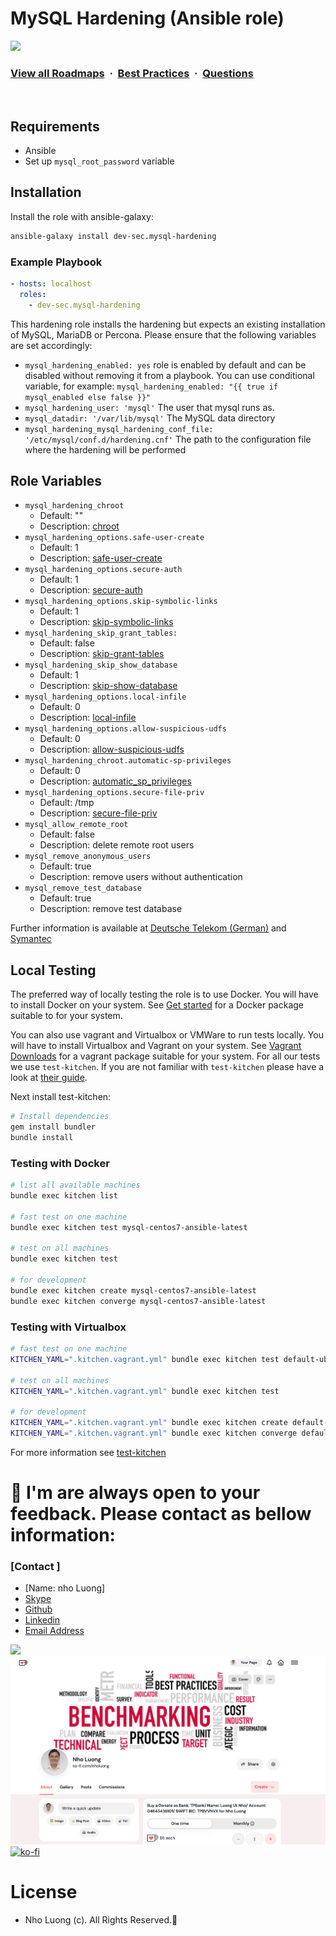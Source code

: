 # MySQL Hardening (Ansible role)

![](https://i.imgur.com/waxVImv.png)
### [View all Roadmaps](https://github.com/nholuongut/all-roadmaps) &nbsp;&middot;&nbsp; [Best Practices](https://github.com/nholuongut/all-roadmaps/blob/main/public/best-practices/) &nbsp;&middot;&nbsp; [Questions](https://www.linkedin.com/in/nholuong/)
<br/>

## Requirements

* Ansible
* Set up `mysql_root_password` variable

## Installation

Install the role with ansible-galaxy:

```sh
ansible-galaxy install dev-sec.mysql-hardening
```

### Example Playbook

```yml
- hosts: localhost
  roles:
    - dev-sec.mysql-hardening
```

This hardening role installs the hardening but expects an existing installation of MySQL, MariaDB or Percona. Please ensure that the following variables are set accordingly:

* `mysql_hardening_enabled: yes` role is enabled by default and can be disabled without removing it from a playbook. You can use conditional variable, for example: `mysql_hardening_enabled: "{{ true if mysql_enabled else false }}"`
* `mysql_hardening_user: 'mysql'` The user that mysql runs as.
* `mysql_datadir: '/var/lib/mysql'` The MySQL data directory
* `mysql_hardening_mysql_hardening_conf_file: '/etc/mysql/conf.d/hardening.cnf'` The path to the configuration file where the hardening will be performed

## Role Variables

* `mysql_hardening_chroot`
  * Default: ""
  * Description: [chroot](http://dev.mysql.com/doc/refman/5.7/en/server-options.html#option_mysqld_chroot)
* `mysql_hardening_options.safe-user-create`
  * Default: 1
  * Description: [safe-user-create](http://dev.mysql.com/doc/refman/5.7/en/server-options.html#option_mysqld_safe-user-create)
* `mysql_hardening_options.secure-auth`
  * Default: 1
  * Description: [secure-auth](http://dev.mysql.com/doc/refman/5.7/en/server-options.html#option_mysqld_secure-auth)
* `mysql_hardening_options.skip-symbolic-links`
  * Default: 1
  * Description: [skip-symbolic-links](http://dev.mysql.com/doc/refman/5.7/en/server-options.html#option_mysqld_symbolic-links)
* `mysql_hardening_skip_grant_tables:`
  * Default: false
  * Description: [skip-grant-tables](https://dev.mysql.com/doc/refman/5.7/en/server-options.html#option_mysqld_skip-grant-tables)
* `mysql_hardening_skip_show_database`
  * Default: 1
  * Description: [skip-show-database](http://dev.mysql.com/doc/refman/5.7/en/server-options.html#option_mysqld_skip-show-database)
* `mysql_hardening_options.local-infile`
  * Default: 0
  * Description: [local-infile](http://dev.mysql.com/doc/refman/5.7/en/server-system-variables.html#sysvar_local_infile)
* `mysql_hardening_options.allow-suspicious-udfs`
  * Default: 0
  * Description: [allow-suspicious-udfs](https://dev.mysql.com/doc/refman/5.7/en/server-options.html#option_mysqld_allow-suspicious-udfs)
* `mysql_hardening_chroot.automatic-sp-privileges`
  * Default: 0
  * Description: [automatic_sp_privileges](https://dev.mysql.com/doc/refman/5.7/en/server-system-variables.html#sysvar_automatic_sp_privileges)
* `mysql_hardening_options.secure-file-priv`
  * Default: /tmp
  * Description: [secure-file-priv](https://dev.mysql.com/doc/refman/5.7/en/server-options.html#option_mysqld_secure-file-priv)
* `mysql_allow_remote_root`
  * Default: false
  * Description: delete remote root users
* `mysql_remove_anonymous_users`
  * Default: true
  * Description: remove users without authentication
* `mysql_remove_test_database`
  * Default: true
  * Description: remove test database

Further information is available at [Deutsche Telekom (German)](http://www.telekom.com/static/-/155996/7/technische-sicherheitsanforderungen-si) and [Symantec](http://www.symantec.com/connect/articles/securing-mysql-step-step)

## Local Testing

The preferred way of locally testing the role is to use Docker. You will have to install Docker on your system. See [Get started](https://docs.docker.com/) for a Docker package suitable to for your system.

You can also use vagrant and Virtualbox or VMWare to run tests locally. You will have to install Virtualbox and Vagrant on your system. See [Vagrant Downloads](http://downloads.vagrantup.com/) for a vagrant package suitable for your system. For all our tests we use `test-kitchen`. If you are not familiar with `test-kitchen` please have a look at [their guide](http://kitchen.ci/docs/getting-started).

Next install test-kitchen:

```sh
# Install dependencies
gem install bundler
bundle install
```

### Testing with Docker

```sh
# list all available machines
bundle exec kitchen list

# fast test on one machine
bundle exec kitchen test mysql-centos7-ansible-latest

# test on all machines
bundle exec kitchen test

# for development
bundle exec kitchen create mysql-centos7-ansible-latest
bundle exec kitchen converge mysql-centos7-ansible-latest
```

### Testing with Virtualbox

```sh
# fast test on one machine
KITCHEN_YAML=".kitchen.vagrant.yml" bundle exec kitchen test default-ubuntu-1404

# test on all machines
KITCHEN_YAML=".kitchen.vagrant.yml" bundle exec kitchen test

# for development
KITCHEN_YAML=".kitchen.vagrant.yml" bundle exec kitchen create default-ubuntu-1404
KITCHEN_YAML=".kitchen.vagrant.yml" bundle exec kitchen converge default-ubuntu-1404
```

For more information see [test-kitchen](http://kitchen.ci/docs/getting-started)

# 🚀 I'm are always open to your feedback.  Please contact as bellow information:
### [Contact ]
* [Name: nho Luong]
* [Skype](luongutnho_skype)
* [Github](https://github.com/nholuongut/)
* [Linkedin](https://www.linkedin.com/in/nholuong/)
* [Email Address](luongutnho@hotmail.com)

![](https://i.imgur.com/waxVImv.png)
![](Donate.png)
[![ko-fi](https://ko-fi.com/img/githubbutton_sm.svg)](https://ko-fi.com/nholuong)

# License
* Nho Luong (c). All Rights Reserved.🌟
